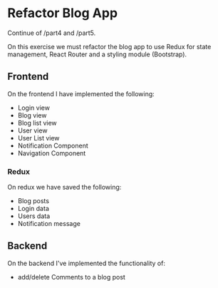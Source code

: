 # Refactor Blog App

Continue of /part4 and /part5.

On this exercise we must refactor the blog app to use Redux for state management, React Router and a styling module (Bootstrap).

## Frontend

On the frontend I have implemented the following:

- Login view
- Blog view
- Blog list view
- User view
- User List view
- Notification Component
- Navigation Component

### Redux

On redux we have saved the following:

- Blog posts
- Login data
- Users data
- Notification message

## Backend

On the backend I've implemented the functionality of:

- add/delete Comments to a blog post

